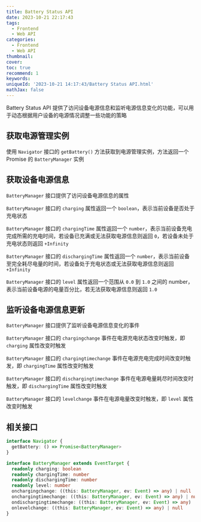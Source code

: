 ```yaml
---
title: Battery Status API
date: 2023-10-21 22:17:43
tags:
  - Frontend
  - Web API
categories:
  - Frontend
  - Web API
thumbnail:
cover:
toc: true
recommend: 1
keywords:
uniqueId: '2023-10-21 14:17:43/Battery Status API.html'
mathJax: false
---
```


Battery Status API 提供了访问设备电源信息和监听电源信息变化的功能，可以用于动态根据用户设备的电源情况调整一些功能的策略

## 获取电源管理实例

使用 `Navigator` 接口的 `getBattery()` 方法获取到电源管理实例，方法返回一个 Promise 的 `BatteryManager` 实例

## 获取设备电源信息

`BatteryManager` 接口提供了访问设备电源信息的属性

`BatteryManager` 接口的 `charging` 属性返回一个 `boolean`，表示当前设备是否处于充电状态

`BatteryManager` 接口的 `chargingTime` 属性返回一个 `number`，表示当前设备充电完成所需的充电时间，若设备已充满或无法获取电源信息则返回 `0`，若设备未处于充电状态则返回 `+Infinity`

`BatteryManager` 接口的 `dischargingTime` 属性返回一个 `number`，表示当前设备至完全耗尽电量的时间，若设备处于充电状态或无法获取电源信息则返回 `+Infinity`

`BatteryManager` 接口的 `level` 属性返回一个范围从 `0.0` 到 `1.0` 之间的 number，表示当前设备电源的电量百分比，若无法获取电源信息则返回 `1.0`

## 监听设备电源信息更新

`BatteryManager` 接口提供了监听设备电源信息变化的事件

`BatteryManager` 接口的 `chargingchange` 事件在电源充电状态改变时触发，即 `charging` 属性改变时触发

`BatteryManager` 接口的 `chargingtimechange` 事件在电源充电完成时间改变时触发，即 `chargingTime` 属性改变时触发

`BatteryManager` 接口的 `dischargingtimechange` 事件在电源电量耗尽时间改变时触发，即 `dischargingTime` 属性改变时触发

`BatteryManager` 接口的 `levelchange` 事件在电源电量改变时触发，即 `level` 属性改变时触发

## 相关接口

```ts
interface Navigator {
  getBattery: () => Promise<BatteryManager>
}

interface BatteryManager extends EventTarget {
  readonly charging: boolean
  readonly chargingTime: number
  readonly dischargingTime: number
  readonly level: number
  onchargingchange: ((this: BatteryManager, ev: Event) => any) | null
  onchargingtimechange: ((this: BatteryManager, ev: Event) => any) | null
  ondischargingtimechange: ((this: BatteryManager, ev: Event) => any) | null
  onlevelchange: ((this: BatteryManager, ev: Event) => any) | null
}
```
